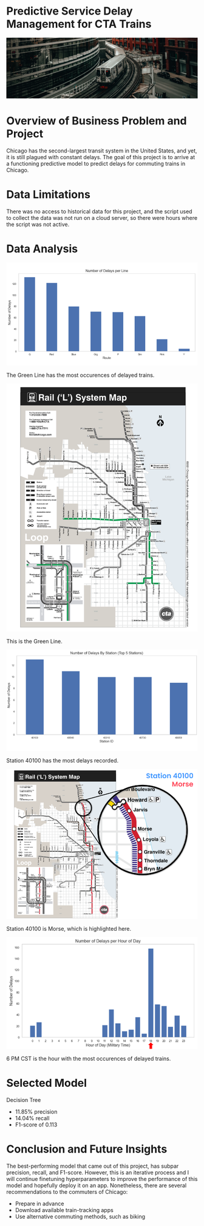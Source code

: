 # Predictive Service Delay Management for CTA Trains

![1](./images/CTA_train.jpg)

# Overview of Business Problem and Project 

Chicago has the second-largest transit system in the United States, and yet, it is still plagued with constant delays. The goal of this project is to arrive at a functioning predictive model to predict delays for commuting trains in Chicago. 

# Data Limitations

There was no access to historical data for this project, and the script used to collect the data was not run on a cloud server, so there were hours where the script was not active. 

# Data Analysis

![2](./images/DPL.png)

The Green Line has the most occurences of delayed trains.

![3](./images/cta_GREEN.png)

This is the Green Line.

![4](./images/DBS.png)

Station 40100 has the most delays recorded.

![5](./images/MORSE.png)

Station 40100 is Morse, which is highlighted here.

![6](./images/DPH.png)

6 PM CST is the hour with the most occurences of delayed trains.

# Selected Model

Decision Tree

* 11.85% precision
* 14.04% recall
* F1-score of 0.113

# Conclusion and Future Insights 

The best-performing model that came out of this project, has subpar precision, recall, and F1-score. However, this is an iterative process and I will continue finetuning hyperparameters to improve the performance of this model and hopefully deploy it on an app. Nonetheless, there are several recommendations to the commuters of Chicago:

* Prepare in advance
* Download available train-tracking apps
* Use alternative commuting methods, such as biking
